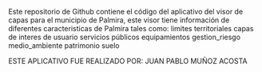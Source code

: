 Este repositorio de Github contiene el código del aplicativo del visor de capas para el municipio de Palmira, este visor tiene información de diferentes caracteristicas de Palmira tales como:
limites territoriales
capas de interes de usuario
servicios públicos
equipamientos
gestion_riesgo
medio_ambiente
patrimonio
suelo

ESTE APLICATIVO FUE REALIZADO POR: JUAN PABLO MUÑOZ ACOSTA
